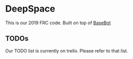 # DeepSpace
This is our 2019 FRC code. Built on top of [BaseBot](https://github.com/frc5024/basebot)

## TODOs
Our TODO list is currently on trello. Please refer to that list.
